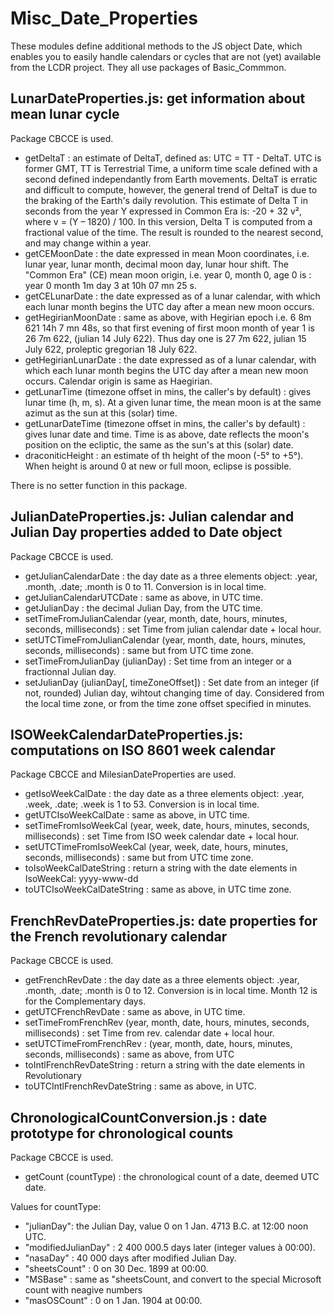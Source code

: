 # Misc_Date_Properties
These modules define additional methods to the JS object Date, 
which enables you to easily handle calendars or cycles that are not (yet) available from the LCDR project.
They all use packages of Basic_Commmon.

## LunarDateProperties.js: get information about mean lunar cycle
Package CBCCE is used.
* getDeltaT : an estimate of DeltaT, defined as: UTC = TT - DeltaT. UTC is former GMT, 
TT is Terrestrial Time, a uniform time scale defined with a second defined independantly from Earth movements.
DeltaT is erratic and difficult to compute, however, the general trend of DeltaT is due to the braking  of the Earth's daily revolution.
This estimate of Delta T in seconds from the year Y expressed in Common Era is: -20 + 32 v², where v = (Y – 1820) / 100. 
In this version, Delta T is computed from a fractional value of the time. 
The result is rounded to the nearest second, and may change within a year.
* getCEMoonDate : the date expressed in mean Moon coordinates, i.e. lunar year, lunar month, decimal moon day, lunar hour shift. 
The "Common Era" (CE) mean moon origin, i.e. year 0, month 0, age 0 is : year 0 month 1m day 3 at 10h 07 mn 25 s. 
* getCELunarDate : the date expressed as of a lunar calendar, with which 
each lunar month begins the UTC day after a mean new moon occurs. 
* getHegirianMoonDate : same as above, with Hegirian epoch i.e. 6 8m 621 14h 7 mn 48s, 
so that first evening of first moon month of year 1 is 26 7m 622, (julian 14 July 622).
Thus day one is 27 7m 622, julian 15 July 622, proleptic gregorian 18 July 622.
* getHegirianLunarDate : the date expressed as of a lunar calendar, with which 
each lunar month begins the UTC day after a mean new moon occurs. Calendar origin is same as Haegirian.
* getLunarTime (timezone offset in mins, the caller's by default) : gives lunar time (h, m, s). 
At a given lunar time, the mean moon is at the same azimut as the sun at this (solar) time.
* getLunarDateTime (timezone offset in mins, the caller's by default) : gives lunar date and time.
Time is as above, date reflects the moon's position on the ecliptic, the same as the sun's at this (solar) date.
* draconiticHeight : an estimate of th height of the moon (-5° to +5°). When height is around 0 at new or full moon, eclipse is possible.

There is no setter function in this package.
  
## JulianDateProperties.js: Julian calendar and Julian Day properties added to Date object
Package CBCCE is used.
* getJulianCalendarDate : the day date as a three elements object: .year, .month, .date; .month is 0 to 11. Conversion is in local time.
* getJulianCalendarUTCDate : same as above, in UTC time.
* getJulianDay : the decimal Julian Day, from the UTC time.
* setTimeFromJulianCalendar (year, month, date, hours, minutes, seconds, milliseconds) : set Time from julian calendar date + local hour.
* setUTCTimeFromJulianCalendar (year, month, date, hours, minutes, seconds, milliseconds) : same but from UTC time zone.
* setTimeFromJulianDay (julianDay) : Set time from an integer or a fractionnal Julian day.
* setJulianDay (julianDay[, timeZoneOffset]) : Set date from an integer (if not, rounded) Julian day, wihtout changing time of day. Considered from the local time zone, or from the time zone offset specified in minutes.

## ISOWeekCalendarDateProperties.js: computations on ISO 8601 week calendar
Package CBCCE and MilesianDateProperties are used.
* getIsoWeekCalDate : the day date as a three elements object: .year, .week, .date; .week is 1 to 53. Conversion is in local time.
* getUTCIsoWeekCalDate : same as above, in UTC time.
* setTimeFromIsoWeekCal (year, week, date, hours, minutes, seconds, milliseconds) : set Time from ISO week calendar date + local hour.
* setUTCTimeFromIsoWeekCal (year, week, date, hours, minutes, seconds, milliseconds) : same but from UTC time zone.
* toIsoWeekCalDateString : return a string with the date elements in IsoWeekCal: yyyy-www-dd
* toUTCIsoWeekCalDateString : same as above, in UTC time zone.

## FrenchRevDateProperties.js: date properties for the French revolutionary calendar
Package CBCCE is used.
* getFrenchRevDate : the day date as a three elements object: .year, .month, .date; .month is 0 to 12. Conversion is in local time.
Month 12 is for the Complementary days.
* getUTCFrenchRevDate :  same as above, in UTC time.
* setTimeFromFrenchRev (year, month, date, hours, minutes, seconds, milliseconds) : set Time from rev. calendar date + local hour.
* setUTCTimeFromFrenchRev : (year, month, date, hours, minutes, seconds, milliseconds) : same as above, from UTC
* toIntlFrenchRevDateString : return a string with the date elements in Revolutionary
* toUTCIntlFrenchRevDateString : same as above, in UTC.

## ChronologicalCountConversion.js : date prototype for chronological counts
Package CBCCE is used.
* getCount (countType) : the chronological count of a date, deemed UTC date.

Values for countType:
* "julianDay": the Julian Day, value 0 on 1 Jan. 4713 B.C. at 12:00 noon UTC.
* "modifiedJulianDay" : 2 400 000.5 days later (integer values à 00:00).
* "nasaDay" : 40 000 days after modified Julian Day.
* "sheetsCount" : 0 on 30 Dec. 1899 at 00:00.
* "MSBase" : same as "sheetsCount, and convert to the special Microsoft count with neagive numbers
* "masOSCount" : 0 on 1 Jan. 1904 at 00:00.


